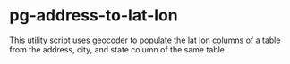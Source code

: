 # pg-address-to-lat-lon
This utility script uses geocoder to populate the lat lon columns of a table from the address, city, and state column of the same table. 
